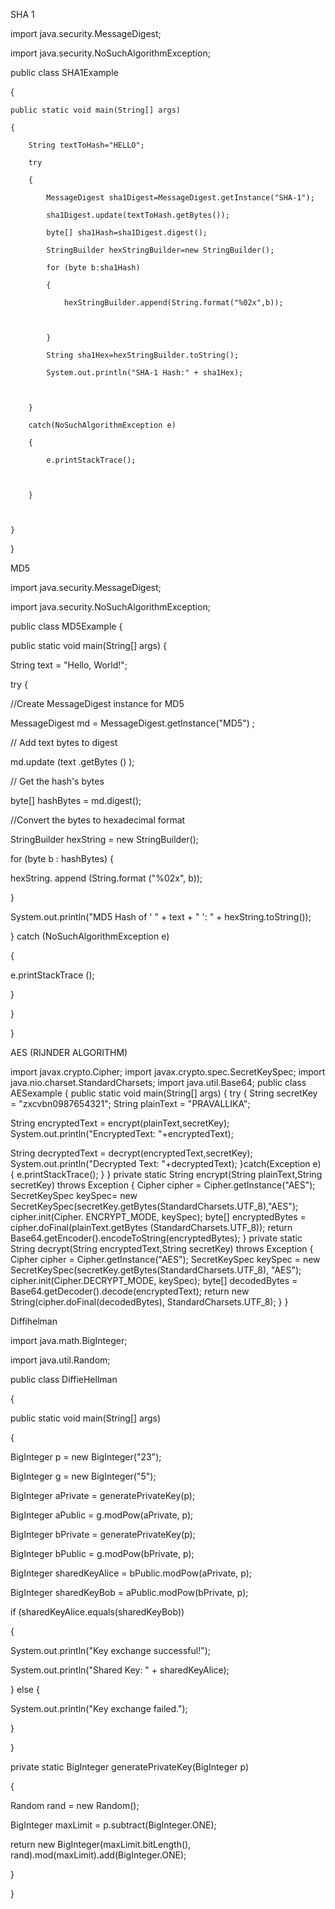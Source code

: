 SHA 1

 

import java.security.MessageDigest;

import java.security.NoSuchAlgorithmException;

public class SHA1Example

{

    public static void main(String[] args)

    {

        String textToHash="HELLO";

        try

        {

            MessageDigest sha1Digest=MessageDigest.getInstance("SHA-1");

            sha1Digest.update(textToHash.getBytes());

            byte[] sha1Hash=sha1Digest.digest();

            StringBuilder hexStringBuilder=new StringBuilder();

            for (byte b:sha1Hash)

            {

                hexStringBuilder.append(String.format("%02x",b));

                

            }

            String sha1Hex=hexStringBuilder.toString();

            System.out.println("SHA-1 Hash:" + sha1Hex);

            

        }

        catch(NoSuchAlgorithmException e)

        {

            e.printStackTrace();

            

        }

        

    }

}

 

 

MD5

 

import java.security.MessageDigest;

import java.security.NoSuchAlgorithmException;

public class MD5Example {

public static void main(String[] args) {

String text = "Hello, World!";

try {

//Create MessageDigest instance for MD5

MessageDigest md = MessageDigest.getInstance("MD5") ;

// Add text bytes to digest

md.update (text .getBytes () );

// Get the hash's bytes

byte[] hashBytes = md.digest();

//Convert the bytes to hexadecimal format

StringBuilder hexString = new StringBuilder();

for (byte b : hashBytes) {

hexString. append (String.format ("%02x", b));

}

System.out.println("MD5 Hash of ' " + text + " ': " + hexString.toString());

} catch (NoSuchAlgorithmException e)

{

e.printStackTrace ();

 }

}

}

 

AES (RIJNDER ALGORITHM)

 

import javax.crypto.Cipher;
import javax.crypto.spec.SecretKeySpec;
import java.nio.charset.StandardCharsets;
import java.util.Base64;
public class AESexample
{
public static void main(String[] args)
{
try
{
String secretKey = "zxcvbn0987654321";
String plainText = "PRAVALLIKA";

String encryptedText = encrypt(plainText,secretKey);
System.out.println("EncryptedText: "+encryptedText);

String decryptedText = decrypt(encryptedText,secretKey);
System.out.println("Decrypted Text: "+decryptedText);
}catch(Exception e)
{
e.printStackTrace();
   }
}
private static String encrypt(String plainText,String secretKey) throws Exception
{
Cipher cipher = Cipher.getInstance("AES");
SecretKeySpec keySpec= new SecretKeySpec(secretKey.getBytes(StandardCharsets.UTF_8),"AES");
cipher.init(Cipher. ENCRYPT_MODE, keySpec);
byte[] encryptedBytes = cipher.doFinal(plainText.getBytes (StandardCharsets.UTF_8));
return Base64.getEncoder().encodeToString(encryptedBytes);
}
private static String decrypt(String encryptedText,String secretKey) throws Exception
{
Cipher cipher = Cipher.getInstance("AES");
        SecretKeySpec keySpec = new SecretKeySpec(secretKey.getBytes(StandardCharsets.UTF_8), "AES");
        cipher.init(Cipher.DECRYPT_MODE, keySpec);
        byte[] decodedBytes = Base64.getDecoder().decode(encryptedText);
        return new String(cipher.doFinal(decodedBytes), StandardCharsets.UTF_8);
}
}

 

 

Diffihelman

 

import java.math.BigInteger;

import java.util.Random;

public class DiffieHellman 

{

public static void main(String[] args) 

{

BigInteger p = new BigInteger("23");  

BigInteger g = new BigInteger("5");

 

BigInteger aPrivate = generatePrivateKey(p); 

BigInteger aPublic = g.modPow(aPrivate, p);

 

BigInteger bPrivate = generatePrivateKey(p); 

BigInteger bPublic = g.modPow(bPrivate, p);

 

BigInteger sharedKeyAlice = bPublic.modPow(aPrivate, p);

BigInteger sharedKeyBob = aPublic.modPow(bPrivate, p);

if (sharedKeyAlice.equals(sharedKeyBob))

{

System.out.println("Key exchange successful!");

System.out.println("Shared Key: " + sharedKeyAlice);

} else {

System.out.println("Key exchange failed.");

 

}

 

}

private static BigInteger generatePrivateKey(BigInteger p) 

{

Random rand = new Random();

BigInteger maxLimit = p.subtract(BigInteger.ONE);

return new BigInteger(maxLimit.bitLength(), rand).mod(maxLimit).add(BigInteger.ONE);

}

}
